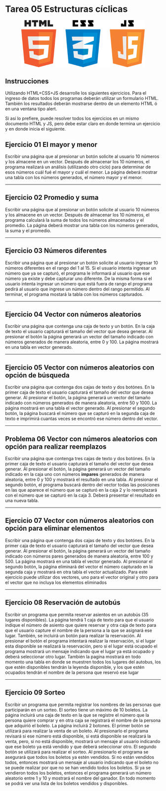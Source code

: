 # Tarea 05 Estructuras cíclicas

<center>
<img src="img/js.png" width="400" title="CSS3">
</center>

## Instrucciones

Utilizando HTML+CSS+JS desarrolle los siguientes ejercicios. Para el ingreso de datos todos los programas deberán utilizar un formulario HTML. También los resultados deberán mostrarse dentro de un elemento HTML ó en una ventana tipo alert.

Si así lo prefiere, puede resolver todos los ejercicios en un mismo documento HTML y JS, pero debe estar claro en donde termina un ejercicio y en donde inicia el siguiente.

## Ejercicio 01 El mayor y menor

Escribir una página que al presionar un botón solicite al usuario 10 números y los almacene en un vector. Después de almacenar los 10 números, el programa realizará un análisis (utilizando otro ciclo) para determinar de esos números cuál fué el mayor y cuál el menor. La página deberá mostrar una tabla con los números generados, el número mayor y el menor.

---


## Ejercicio 02 Promedio y suma

Escribir una página que al presionar un botón solicite al usuario 10 números y los almacene en un vector. Después de almacenar los 10 números, el programa calculará la suma de todos los números almacenados y el promedio. La página deberá mostrar una tabla con los números generados, la suma y el promedio.

---

## Ejercicio 03 Números diferentes

Escribir una página que al presionar un botón solicite al usuario ingresar 10 números diferentes en el rango del 1 al 15. Si el usuario intenta ingresar un número que ya se capturó, el programa le informará al usuario que ese número ya existe y debe capturar uno diferente. De la misma forma si el usuario intenta ingresar un número que está fuera de rango el programa pedirá al usuario que ingrese un número dentro del rango permitido. Al terminar, el programa mostará la tabla con los números capturados.


---


## Ejercicio 04 Vector con números aleatorios

Escribir una página que contenga una caja de texto y un botón. En la caja de texto el usuario capturará el tamaño del vector que desea generar. Al presionar el botón la página generará un vector del tamaño indicado con números generados de manera aleatoria, entre 0 y 100. La página mostrará en una tabla en vector generado.

---

## Ejercicio 05 Vector con números aleatorios con opción de búsqueda

Escribir una página que contenga dos cajas de texto y dos botónes. En la primer caja de texto el usuario capturará el tamaño del vector que desea generar. Al presionar el botón, la página generará un vector del tamaño indicado con números generados de manera aleatoria, entre  50 y 1000. La página mostrará en una tabla el vector generado. Al presionar el segundo botón, la página buscará el número que se capturó en la segunda caja de texto e imprimirá cuantas veces se encontró ese número dentro del vector.

---

## Problema 06 Vector con números aleatorios con opción para realizar reemplazos

Escribir una página que contenga tres cajas de texto y dos botónes. En la primer caja de texto el usuario capturará el tamaño del vector que desea generar. Al presionar el botón, la página generará un vector del tamaño indicado en la caja uno con números **impares** generados de manera aleatoria, entre 0 y 100 y mostrará el resultado en una tabla. Al presionar el segundo botón, el programa buscará dentro del vector todas las posiciones en las que aparece el número que se capturó en la caja 2 y lo reemplazará con el número que se capturó en la caja 3. Deberá presentar el resultado en una nueva tabla.

---

## Ejercicio 07 Vector con números aleatorios con opción para eliminar elementos

Escribir una página que contenga dos cajas de texto y dos botónes. En la primer caja de texto el usuario capturará el tamaño del vector que desea generar. Al presionar el botón, la página generará un vector del tamaño indicado con números pares generados de manera aleatoria, entre 100 y 500. La página mostrará en una tabla el vector generado. Al presionar el segundo botón, la página eliminará del vector el número capturado en la segunda caja y mostrará en otra tabla el vector actualizado. Para este ejercicio puede utilizar dos vectores, uno para el vector original y otro para el vector que no incluya los elementos eliminados

---

## Ejercicio 08 Reservación de autobús

Escribir un programa que permita reservar asientos en un autobús (35 lugares disponibles). La página tendrá 1 caja de texto para que el usuario indique el número de asiento que quiere reservar y otra caja de texto para que el usuario capture el nombre de la persona a la que se asignará ese lugar. También, se incluirá un botón para realizar la reservación. Al presionar el botón el programa intentará realizar la reservación, si el lugar esta disponible se realizará la reservación, pero si el lugar está ocupado el programa mostrará un mensaje indicando que el lugar ya está ocupado y deberá seleccionar otro lugar. También la pagina mostrará en todo momento una tabla en donde se muestren todos los lugares del autobus, los que estén disponibles tendrán la leyenda disponible, y los que estén ocupados tendrán el nombre de la persona que reservó ese lugar

---

## Ejercicio 09 Sorteo

Escribir un programa que permita registrar los nombres de las personas que participarán en un sorteo. El sorteo tiene un máximo de 10 boletos. La página incluirá una caja de texto en la que se registre el número que la persona quiere comprar y en otra caja se registrará el nombre de la persona que adquirió el boleto. La página incluirá 2 botones. El primer botón se utilizará para realizar la venta de un boleto. Al presionarlo el programa revisará si ese número está disponible, si está disponible se realizará la venta, pero, si no está disponible, mostrará un mensaje al usuario indicando que ese boleto ya está vendido y que deberá seleccionar otro. El segundo botón se utilizará para realizar el sorteo. Al presionarlo el programa se asegurará que todos los boletos ya estén vendidos. Si no están vendidos todos, entonces mostrará un mensaje al usuario indicando que el boleto no se puede realizar por que no se han vendido todos los boletos. Si ya se vendieron todos los boletos, entonces el programa generará un número aleatorio entre 1 y 10 y mostrará el nombre del ganador. En todo momento se podrá ver una lista de los boletos vendidos y disponibles.
